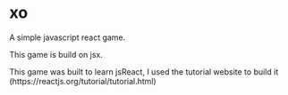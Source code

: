# xo
<p>A simple javascript react game. </p>
<p>This game is build on jsx.</p>
<p>This game was built to learn jsReact, I used the tutorial website to build it (https://reactjs.org/tutorial/tutorial.html)</p>

